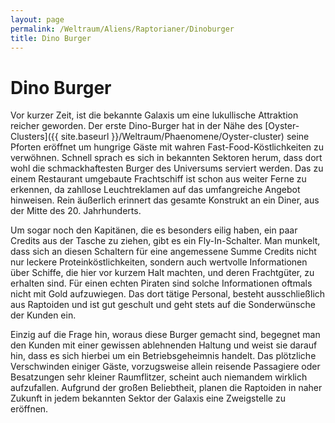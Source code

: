 ```yaml
---
layout: page
permalink: /Weltraum/Aliens/Raptorianer/Dinoburger
title: Dino Burger
---
```


# Dino Burger

Vor kurzer Zeit, ist die bekannte Galaxis um eine lukullische Attraktion reicher geworden. Der erste Dino-Burger hat in der Nähe des [Oyster-Clusters]({{ site.baseurl }}/Weltraum/Phaenomene/Oyster-cluster) seine Pforten eröffnet um hungrige Gäste mit wahren Fast-Food-Köstlichkeiten zu verwöhnen. Schnell sprach es sich in bekannten Sektoren herum, dass dort wohl die schmackhaftesten Burger des Universums serviert werden. Das zu einem Restaurant umgebaute Frachtschiff ist schon aus weiter Ferne zu erkennen, da zahllose Leuchtreklamen auf das umfangreiche Angebot hinweisen. Rein äußerlich erinnert das gesamte Konstrukt an ein Diner, aus der Mitte des 20. Jahrhunderts.

Um sogar noch den Kapitänen, die es besonders eilig haben, ein paar Credits aus der Tasche zu ziehen, gibt es ein Fly-In-Schalter. Man munkelt, dass sich an diesen Schaltern für eine angemessene Summe Credits nicht nur leckere Proteinköstlichkeiten, sondern auch wertvolle Informationen über Schiffe, die hier vor kurzem Halt machten, und deren Frachtgüter, zu erhalten sind. Für einen echten Piraten sind solche Informationen oftmals nicht mit Gold aufzuwiegen. Das dort tätige Personal, besteht ausschließlich aus Raptoiden und ist gut geschult und geht stets auf die Sonderwünsche der Kunden ein.

Einzig auf die Frage hin, woraus diese Burger gemacht sind, begegnet man den Kunden mit einer gewissen ablehnenden Haltung und weist sie darauf hin, dass es sich hierbei um ein Betriebsgeheimnis handelt. Das plötzliche Verschwinden einiger Gäste, vorzugsweise allein reisende Passagiere oder Besatzungen sehr kleiner Raumflitzer, scheint auch niemandem wirklich aufzufallen. Aufgrund der großen Beliebtheit, planen die Raptoiden in naher Zukunft in jedem bekannten Sektor der Galaxis eine Zweigstelle zu eröffnen.

